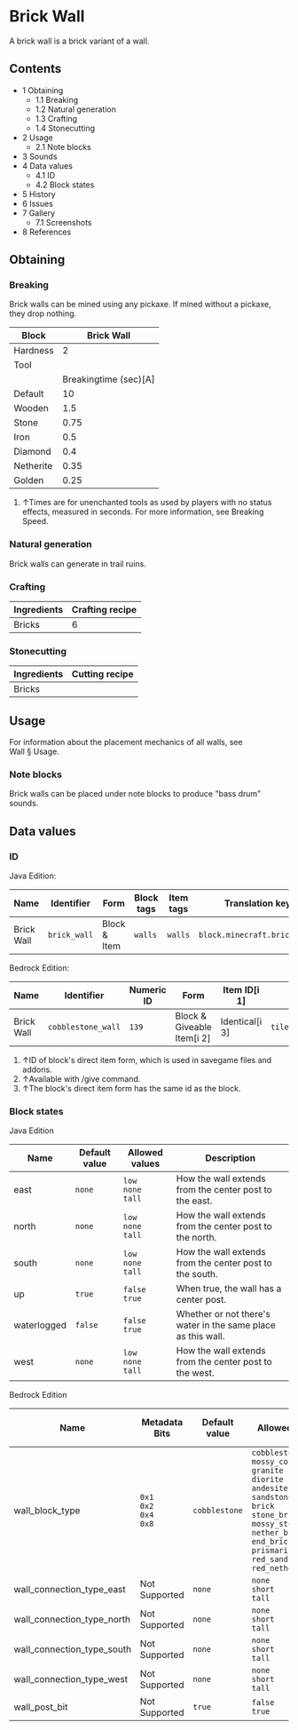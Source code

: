 # Brick Wall
A brick wall is a brick variant of a wall.

## Contents
- 1 Obtaining
	- 1.1 Breaking
	- 1.2 Natural generation
	- 1.3 Crafting
	- 1.4 Stonecutting
- 2 Usage
	- 2.1 Note blocks
- 3 Sounds
- 4 Data values
	- 4.1 ID
	- 4.2 Block states
- 5 History
- 6 Issues
- 7 Gallery
	- 7.1 Screenshots
- 8 References

## Obtaining
### Breaking
Brick walls can be mined using any pickaxe. If mined without a pickaxe, they drop nothing.

| Block     | Brick Wall            |
|-----------|-----------------------|
| Hardness  | 2                     |
| Tool      |                       |
|           | Breakingtime (sec)[A] |
| Default   | 10                    |
| Wooden    | 1.5                   |
| Stone     | 0.75                  |
| Iron      | 0.5                   |
| Diamond   | 0.4                   |
| Netherite | 0.35                  |
| Golden    | 0.25                  |

1. ↑Times are for unenchanted tools as used by players with no status effects, measured in seconds. For more information, see Breaking Speed.

### Natural generation
Brick walls can generate in trail ruins. 

### Crafting
| Ingredients | Crafting recipe |
|-------------|-----------------|
| Bricks      | 6               |

### Stonecutting
| Ingredients | Cutting recipe |
|-------------|----------------|
| Bricks      |                |

## Usage
For information about the placement mechanics of all walls, see Wall § Usage.

### Note blocks
Brick walls can be placed under note blocks to produce "bass drum" sounds.

## Data values
### ID
Java Edition:

| Name       | Identifier   | Form         | Block tags | Item tags | Translation key              |
|------------|--------------|--------------|------------|-----------|------------------------------|
| Brick Wall | `brick_wall` | Block & Item | `walls`    | `walls`   | `block.minecraft.brick_wall` |

Bedrock Edition:

| Name       | Identifier         | Numeric ID | Form                       | Item ID[i 1]   | Translation key                    |
|------------|--------------------|------------|----------------------------|----------------|------------------------------------|
| Brick Wall | `cobblestone_wall` | `139`      | Block & Giveable Item[i 2] | Identical[i 3] | `tile.cobblestone_wall.brick.name` |

1. ↑ID of block's direct item form, which is used in savegame files and addons.
2. ↑Available with /give command.
3. ↑The block's direct item form has the same id as the block.

### Block states
Java Edition

| Name        | Default value | Allowed values              | Description                                                  |
|-------------|---------------|-----------------------------|--------------------------------------------------------------|
| east        | `none`        | `low`<br/>`none`<br/>`tall` | How the wall extends from the center post to the east.       |
| north       | `none`        | `low`<br/>`none`<br/>`tall` | How the wall extends from the center post to the north.      |
| south       | `none`        | `low`<br/>`none`<br/>`tall` | How the wall extends from the center post to the south.      |
| up          | `true`        | `false`<br/>`true`          | When true, the wall has a center post.                       |
| waterlogged | `false`       | `false`<br/>`true`          | Whether or not there's water in the same place as this wall. |
| west        | `none`        | `low`<br/>`none`<br/>`tall` | How the wall extends from the center post to the west.       |

Bedrock Edition

| Name                       | Metadata Bits                       | Default value | Allowed values                                                                                                                                                                                                                                        | Values forMetadata Bits                                                                                         | Description                                                            |
|----------------------------|-------------------------------------|---------------|-------------------------------------------------------------------------------------------------------------------------------------------------------------------------------------------------------------------------------------------------------|-----------------------------------------------------------------------------------------------------------------|------------------------------------------------------------------------|
| wall_block_type            | `0x1`<br/>`0x2`<br/>`0x4`<br/>`0x8` | `cobblestone` | `cobblestone`<br/>`mossy_cobblestone`<br/>`granite`<br/>`diorite`<br/>`andesite`<br/>`sandstone`<br/>`brick`<br/>`stone_brick`<br/>`mossy_stone_brick`<br/>`nether_brick`<br/>`end_brick`<br/>`prismarine`<br/>`red_sandstone`<br/>`red_nether_brick` | `0`<br/>`1`<br/>`2`<br/>`3`<br/>`4`<br/>`5`<br/>`6`<br/>`7`<br/>`8`<br/>`9`<br/>`10`<br/>`11`<br/>`12`<br/>`13` | The type of wall; for example,`stone_brick`denotes a stone brick wall. |
| wall_connection_type_east  | Not Supported                       | `none`        | `none`<br/>`short`<br/>`tall`                                                                                                                                                                                                                         | `Unsupported`                                                                                                   | How the wall extends from the center post to the east.                 |
| wall_connection_type_north | Not Supported                       | `none`        | `none`<br/>`short`<br/>`tall`                                                                                                                                                                                                                         | `Unsupported`                                                                                                   | How the wall extends from the center post to the north.                |
| wall_connection_type_south | Not Supported                       | `none`        | `none`<br/>`short`<br/>`tall`                                                                                                                                                                                                                         | `Unsupported`                                                                                                   | How the wall extends from the center post to the south.                |
| wall_connection_type_west  | Not Supported                       | `none`        | `none`<br/>`short`<br/>`tall`                                                                                                                                                                                                                         | `Unsupported`                                                                                                   | How the wall extends from the center post to the west.                 |
| wall_post_bit              | Not Supported                       | `true`        | `false`<br/>`true`                                                                                                                                                                                                                                    | `Unsupported`                                                                                                   | Whether or not the wall has a center post.                             |



